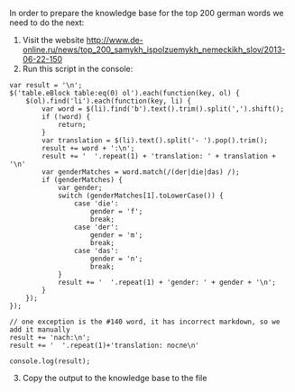 In order to prepare the knowledge base for the top 200 german words we need to do the next:
1. Visit the website http://www.de-online.ru/news/top_200_samykh_ispolzuemykh_nemeckikh_slov/2013-06-22-150
2. Run this script in the console:
```
var result = '\n';
$('table.eBlock table:eq(0) ol').each(function(key, ol) {
    $(ol).find('li').each(function(key, li) {
        var word = $(li).find('b').text().trim().split(',').shift();
        if (!word) {
            return;
        }
        var translation = $(li).text().split('- ').pop().trim();
        result += word + ':\n';
        result += '  '.repeat(1) + 'translation: ' + translation + '\n'
        var genderMatches = word.match(/(der|die|das) /);
        if (genderMatches) {
            var gender;
            switch (genderMatches[1].toLowerCase()) {
                case 'die':
                    gender = 'f';
                    break;
                case 'der':
                    gender = 'm';
                    break;
                case 'das':
                    gender = 'n';
                    break;
            }
            result += '  '.repeat(1) + 'gender: ' + gender + '\n';
        }
    });
});

// one exception is the #140 word, it has incorrect markdown, so we add it manually
result += 'nach:\n';
result += '  '.repeat(1)+'translation: после\n'

console.log(result);
```
3. Copy the output to the knowledge base to the file